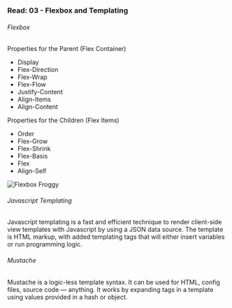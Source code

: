 ### Read: 03 - Flexbox and Templating

###### Flexbox

Properties for the Parent (Flex Container)

* Display
* Flex-Direction
* Flex-Wrap
* Flex-Flow
* Justify-Content
* Align-Items
* Align-Content

Properties for the Children (Flex Items)

* Order
* Flex-Grow
* Flex-Shrink
* Flex-Basis
* Flex
* Align-Self

![Flexbox Froggy](Screenshot(36).png)


###### Javascript Templating

Javascript templating is a fast and efficient technique to render client-side view templates with Javascript by using a JSON data source. The template is HTML markup, with added templating tags that will either insert variables or run programming logic.

###### Mustache

Mustache is a logic-less template syntax. It can be used for HTML, config files, source code — anything. It works by expanding tags in a template using values provided in a hash or object.

